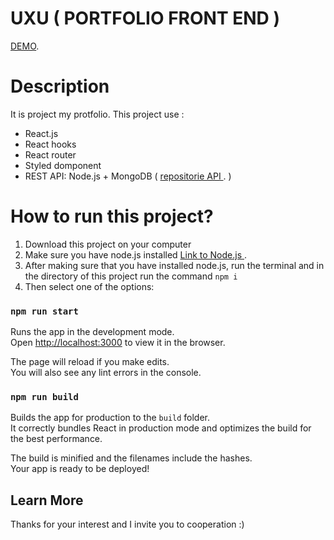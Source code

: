 # UXU ( PORTFOLIO FRONT END )

[DEMO](https://www.uxu.pl).

# Description

It is project my protfolio. This project use :

- React.js
- React hooks
- React router
- Styled domponent
- REST API: Node.js + MongoDB ( [repositorie API ](https://github.com/pawel-niedzwiecki/uxu-portfolio-back-end). )

# How to run this project?

1. Download this project on your computer
2. Make sure you have node.js installed [Link to Node.js ](https://nodejs.org).
3. After making sure that you have installed node.js, run the terminal and in the directory of this project run the command `npm i`
4. Then select one of the options:

### `npm run start`

Runs the app in the development mode.\
Open [http://localhost:3000](http://localhost:3000) to view it in the browser.

The page will reload if you make edits.\
You will also see any lint errors in the console.

### `npm run build`

Builds the app for production to the `build` folder.\
It correctly bundles React in production mode and optimizes the build for the best performance.

The build is minified and the filenames include the hashes.\
Your app is ready to be deployed!

## Learn More

Thanks for your interest and I invite you to cooperation :)
